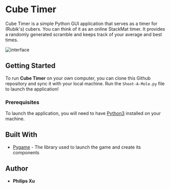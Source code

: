 # Cube Timer
Cube Timer is a simple Python GUI application that serves as a timer for (Rubik's) cubers. You can think of it as an online StackMat timer. It provides a randomly generated scramble and keeps track of your average and best times.

![interface](https://github.com/Puepis/Cube-Timer/blob/master/interface.PNG)

## Getting Started
To run **Cube Timer** on your own computer, you can clone this Github repository and sync it with your local machine. Run the `Shoot-A-Mole.py` file to launch the application!

### Prerequisites

To launch the application, you will need to have [Python3](https://www.python.org/downloads/) installed on your machine.

## Built With

* [Pygame](http://www.dropwizard.io/1.0.2/docs/) - The library used to launch the game and create its components

## Author

* **Philips Xu**



